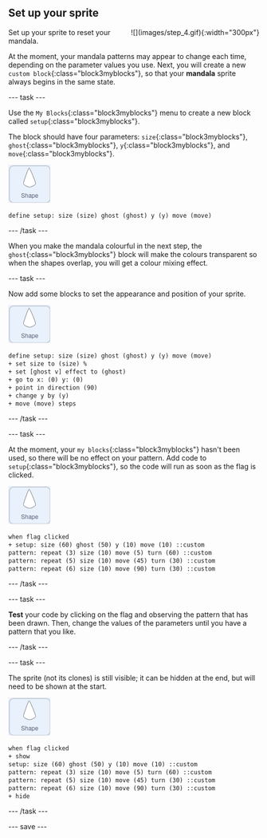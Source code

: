 ## Set up your sprite

<div style="display: flex; flex-wrap: wrap">
<div style="flex-basis: 200px; flex-grow: 1; margin-right: 15px;">
Set up your sprite to reset your mandala.
</div>
<div>
![](images/step_4.gif){:width="300px"}
</div>
</div>

At the moment, your mandala patterns may appear to change each time, depending on the parameter values you use. Next, you will create a new `custom block`{:class="block3myblocks"}, so that your **mandala** sprite always begins in the same state.

--- task ---

Use the `My Blocks`{:class="block3myblocks"} menu to create a new block called `setup`{:class="block3myblocks"}. 

The block should have four parameters: `size`{:class="block3myblocks"}, `ghost`{:class="block3myblocks"}, `y`{:class="block3myblocks"}, and `move`{:class="block3myblocks"}.

![The shape sprite.](images/shape_sprite.png)

```blocks3
define setup: size (size) ghost (ghost) y (y) move (move)
```

--- /task ---

When you make the mandala colourful in the next step, the `ghost`{:class="block3myblocks"} block will make the colours transparent so when the shapes overlap, you will get a colour mixing effect.

--- task ---

Now add some blocks to set the appearance and position of your sprite.

![The shape sprite.](images/shape_sprite.png)

```blocks3
define setup: size (size) ghost (ghost) y (y) move (move)
+ set size to (size) %
+ set [ghost v] effect to (ghost)
+ go to x: (0) y: (0)
+ point in direction (90)
+ change y by (y)
+ move (move) steps
```

--- /task ---

--- task ---

At the moment, your `my blocks`{:class="block3myblocks"} hasn't been used, so there will be no effect on your pattern. Add code to `setup`{:class="block3myblocks"}, so the code will run as soon as the flag is clicked.

![The shape sprite.](images/shape_sprite.png)

```blocks3
when flag clicked
+ setup: size (60) ghost (50) y (10) move (10) ::custom
pattern: repeat (3) size (10) move (5) turn (60) ::custom
pattern: repeat (5) size (10) move (45) turn (30) ::custom
pattern: repeat (6) size (10) move (90) turn (30) ::custom
```

--- /task ---

--- task ---

**Test** your code by clicking on the flag and observing the pattern that has been drawn. Then, change the values of the parameters until you have a pattern that you like.

--- /task ---

--- task ---

The sprite (not its clones) is still visible; it can be hidden at the end, but will need to be shown at the start.

![The shape sprite.](images/shape_sprite.png)

```blocks3
when flag clicked
+ show
setup: size (60) ghost (50) y (10) move (10) ::custom
pattern: repeat (3) size (10) move (5) turn (60) ::custom
pattern: repeat (5) size (10) move (45) turn (30) ::custom
pattern: repeat (6) size (10) move (90) turn (30) ::custom
+ hide
```

--- /task ---

--- save ---
